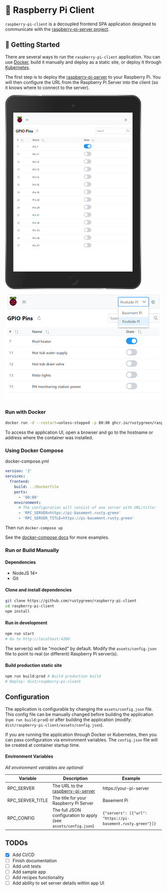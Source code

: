 # 🥧 Raspberry Pi Client

`raspberry-pi-client` is a decoupled frontend SPA application designed to communicate with the [raspberry-pi-server project](https://github.com/rustygreen/raspberry-pi-server).

## 🏁 Getting Started

There are several ways to run the `raspberry-pi-client` application. You can use [Docker](https://www.docker.com/), build it manually and deploy as a static site, or deploy it through [Kubernetes](https://kubernetes.io/).

The first step is to deploy the [raspberry-pi-server](https://github.com/rustygreen/raspberry-pi-server) to your Raspberry Pi. You will then configure the URL from the Raspberry Pi Server into the client (so it knows where to connect to the server).

![iPad Screenshot](./docs/images/ipad-screenshot.png)
![Browser Screenshot](./docs/images/browser-screenshot.png)

### Run with Docker

```bash
docker run -d --restart=unless-stopped -p 80:80 ghcr.io/rustygreen/raspberry-pi-client:main -e RPC_SERVER=https://your-pi-server
```

To access the application UI, open a browser and go to the hostname or address where the container was installed.

### Using Docker Compose

docker-compose.yml

```yaml
version: '2'
services:
  frontend:
    build: ../Dockerfile
    ports:
      - '80:80'
    environment:
      # The configuration will consist of one server with URL/title:
      - 'RPC_SERVER=https://pi-basement.rusty.green'
      - 'RPC_SERVER_TITLE=https://pi-basement.rusty.green'
```

Then run `docker-compose up`

See the [docker-compose docs](./docs/docker-compose.md) for more examples.

### Run or Build Manually

#### Dependencies

- NodeJS 14+
- Git

#### Clone and install dependencies

```bash
git clone https://github.com/rustygreen/raspberry-pi-client
cd raspberry-pi-client
npm install
```

#### Run in development

```bash
npm run start
# Go to http://localhost:4200
```

The server(s) will be "mocked" by default. Modify the `assets/config.json` file to point to real (or different) Raspberry Pi server(s).

#### Build production static site

```bash
npm run build:prod # Build production build
# Deploy: dist/raspberry-pi-client
```

## Configuration

The application is configurable by changing the `assets/config.json` file. This config file can be manually changed before building the application (`npm run build:prod`) or after building the application (modify: `dist/raspberry-pi-client/assets/config.json`).

If you are running the application through Docker or Kubernetes, then you can pass configuration via environment variables. The `config.json` file will be created at container startup time.

#### Environment Variables

_All environment variables are optional_

| Variable         | Description                                                                             | Example                                                     |
| ---------------- | --------------------------------------------------------------------------------------- | ----------------------------------------------------------- |
| RPC_SERVER       | The URL to the [raspberry-pi-server](https://github.com/rustygreen/raspberry-pi-server) | https://your-pi-server                                      |
| RPC_SERVER_TITLE | The title for your Raspberry Pi Server                                                  | Basement Pi                                                 |
| RPC_CONFIG       | The full JSON configuration to apply (see `assets/config.json`)                         | `{"servers": [{"url": "https://pi-basement.rusty.green"}]}` |

## TODOs

- [x] Add CI/CD
- [ ] Finish documentation
- [ ] Add unit tests
- [ ] Add sample app
- [ ] Add recipes functionality
- [ ] Add ability to set server details within app UI
